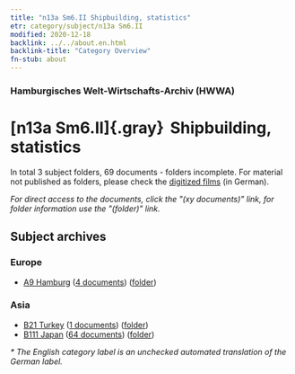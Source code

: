 ```yaml
---
title: "n13a Sm6.II Shipbuilding, statistics"
etr: category/subject/n13a Sm6.II
modified: 2020-12-18
backlink: ../../about.en.html
backlink-title: "Category Overview"
fn-stub: about
---
```


### Hamburgisches Welt-Wirtschafts-Archiv (HWWA)
# [n13a Sm6.II]{.gray}&#8201; Shipbuilding, statistics&#160; 





In total 3 subject folders, 69 documents - folders incomplete.
For material not published as folders, please check the [digitized films](/film/h1_sh) (in German).

_For direct access to the documents, click the "(xy documents)" link, for folder information use the "(folder)" link._

## Subject archives



### Europe

- [A9 Hamburg](../../../geo/about.en.html#A9) (<a href="https://dfg-viewer.de/show/?tx_dlf[id]=https://pm20.zbw.eu/mets/sh/1409xx/140905/1451xx/145123/public.mets.en.xml" target="_blank">4 documents</a>) ([folder](http://purl.org/pressemappe20/folder/sh/140905,145123))

### Asia

- [B21 Turkey](../../../geo/about.en.html#B21) (<a href="https://dfg-viewer.de/show/?tx_dlf[id]=https://pm20.zbw.eu/mets/sh/1411xx/141111/1451xx/145123/public.mets.en.xml" target="_blank">1 documents</a>) ([folder](http://purl.org/pressemappe20/folder/sh/141111,145123))
- [B111 Japan](../../../geo/about.en.html#B111) (<a href="https://dfg-viewer.de/show/?tx_dlf[id]=https://pm20.zbw.eu/mets/sh/1412xx/141272/1451xx/145123/public.mets.en.xml" target="_blank">64 documents</a>) ([folder](http://purl.org/pressemappe20/folder/sh/141272,145123))


_* The English category label is an unchecked automated translation of the German label._

